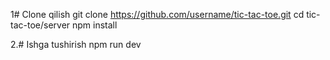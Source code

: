 1# Clone qilish
git clone https://github.com/username/tic-tac-toe.git
cd tic-tac-toe/server
npm install

2.# Ishga tushirish
npm run dev

